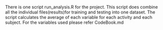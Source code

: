 There is one script run_analysis.R for the project. This script does combine all the individual files(results)for training and testing into one dataset. The script calculates the average of each variable for each activity and each subject. For the variables used please refer CodeBook.md

